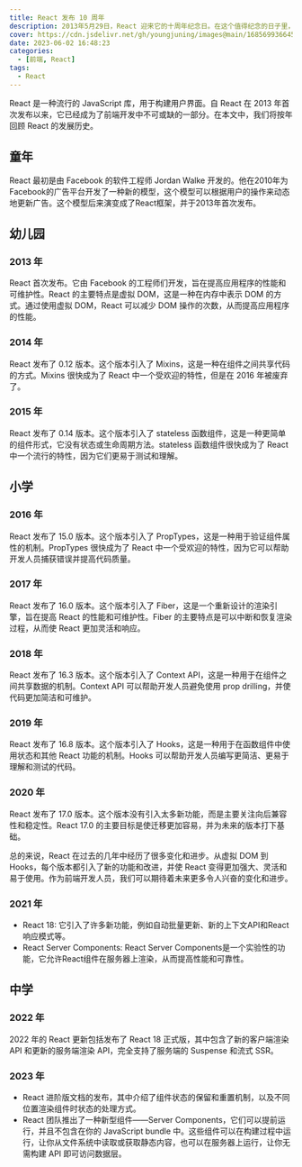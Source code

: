 ```yaml
---
title: React 发布 10 周年
description: 2013年5月29日，React 迎来它的十周年纪念日。在这个值得纪念的日子里，我们回顾一下 React 的历史和发展。
cover: https://cdn.jsdelivr.net/gh/youngjuning/images@main/1685699366457.png
date: 2023-06-02 16:48:23
categories:
  - [前端, React]
tags:
  - React
---
```


React 是一种流行的 JavaScript 库，用于构建用户界面。自 React 在 2013 年首次发布以来，它已经成为了前端开发中不可或缺的一部分。在本文中，我们将按年回顾 React 的发展历史。

## 童年

React 最初是由 Facebook 的软件工程师 Jordan Walke 开发的。他在2010年为Facebook的广告平台开发了一种新的模型，这个模型可以根据用户的操作来动态地更新广告。这个模型后来演变成了React框架，并于2013年首次发布。

## 幼儿园

### 2013 年

React 首次发布。它由 Facebook 的工程师们开发，旨在提高应用程序的性能和可维护性。React 的主要特点是虚拟 DOM，这是一种在内存中表示 DOM 的方式。通过使用虚拟 DOM，React 可以减少 DOM 操作的次数，从而提高应用程序的性能。

### 2014 年

React 发布了 0.12 版本。这个版本引入了 Mixins，这是一种在组件之间共享代码的方式。Mixins 很快成为了 React 中一个受欢迎的特性，但是在 2016 年被废弃了。

### 2015 年

React 发布了 0.14 版本。这个版本引入了 stateless 函数组件，这是一种更简单的组件形式，它没有状态或生命周期方法。stateless 函数组件很快成为了 React 中一个流行的特性，因为它们更易于测试和理解。

## 小学

### 2016 年

React 发布了 15.0 版本。这个版本引入了 PropTypes，这是一种用于验证组件属性的机制。PropTypes 很快成为了 React 中一个受欢迎的特性，因为它可以帮助开发人员捕获错误并提高代码质量。

### 2017 年

React 发布了 16.0 版本。这个版本引入了 Fiber，这是一个重新设计的渲染引擎，旨在提高 React 的性能和可维护性。Fiber 的主要特点是可以中断和恢复渲染过程，从而使 React 更加灵活和响应。

### 2018 年

React 发布了 16.3 版本。这个版本引入了 Context API，这是一种用于在组件之间共享数据的机制。Context API 可以帮助开发人员避免使用 prop drilling，并使代码更加简洁和可维护。

### 2019 年

React 发布了 16.8 版本。这个版本引入了 Hooks，这是一种用于在函数组件中使用状态和其他 React 功能的机制。Hooks 可以帮助开发人员编写更简洁、更易于理解和测试的代码。

### 2020 年

React 发布了 17.0 版本。这个版本没有引入太多新功能，而是主要关注向后兼容性和稳定性。React 17.0 的主要目标是使迁移更加容易，并为未来的版本打下基础。

总的来说，React 在过去的几年中经历了很多变化和进步。从虚拟 DOM 到 Hooks，每个版本都引入了新的功能和改进，并使 React 变得更加强大、灵活和易于使用。作为前端开发人员，我们可以期待着未来更多令人兴奋的变化和进步。

### 2021 年

- React 18: 它引入了许多新功能，例如自动批量更新、新的上下文API和React响应模式等。
- React Server Components: React Server Components是一个实验性的功能，它允许React组件在服务器上渲染，从而提高性能和可靠性。

## 中学

### 2022 年

2022 年的 React 更新包括发布了 React 18 正式版，其中包含了新的客户端渲染 API 和更新的服务端渲染 API，完全支持了服务端的 Suspense 和流式 SSR。

### 2023 年

- React 进阶版文档的发布，其中介绍了组件状态的保留和重置机制，以及不同位置渲染组件时状态的处理方式。
- React 团队推出了一种新型组件——Server Components，它们可以提前运行，并且不包含在你的 JavaScript bundle 中。这些组件可以在构建过程中运行，让你从文件系统中读取或获取静态内容，也可以在服务器上运行，让你无需构建 API 即可访问数据层。
